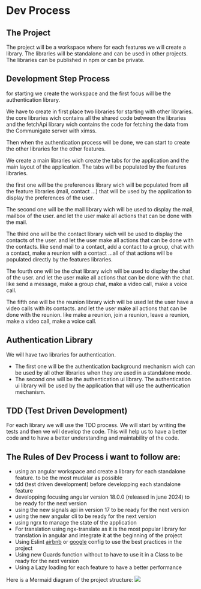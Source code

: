 # Dev Process

## The Project

The project will be a workspace where for each features we will create a library. The libraries will be standalone and can be used in other projects. The libraries can be published in npm or can be private. 

## Development Step Process

for starting we create the workspace and the first focus will be the authentication library.

We have to create in first place two libraries for starting with other libraries. the core libraries wich contains all the shared code between the libraries and the fetchApi library wich contains the code for fetching the data from the Communigate server with ximss.

Then when the authentication process will be done, we can start to create the other libraries for the other features.

We create a main libraries wich create the tabs for the application and the main layout of the application. The tabs will be populated by the features libraries. 

the first one will be the preferences library wich will be populated from all the feature libraries (mail, contact ...) that will be used by the application to display the preferences of the user.

The second one will be the mail library wich will be used to display the mail, mailbox of the user. and let the user make all actions that can be done with the mail. 

The third one will be the contact library wich will be used to display the contacts of the user. and let the user make all actions that can be done with the contacts. like send mail to a contact, add a contact to a group, chat with a contact, make a reunion with a contact ...all of that actions will be populated directly by the features libraries.

The fourth one will be the chat library wich will be used to display the chat of the user. and let the user make all actions that can be done with the chat. like send a message, make a group chat, make a video call, make a voice call.

The fifth one will be the reunion library wich will be used let the user have a video calls with its contacts. and let the user make all actions that can be done with the reunion. like make a reunion, join a reunion, leave a reunion, make a video call, make a voice call.

## Authentication Library

We will have two libraries for authentication. 
- The first one will be the authentication background mechanism wich can be used by all other libraries when they are used in a standalone mode. 
- The second one will be the authentication ui library. The authentication ui library will be used by the application that will use the authentication mechanism.

## TDD (Test Driven Development)

For each library we will use the TDD process. We will start by writing the tests and then we will develop the code. This will help us to have a better code and to have a better understanding and maintability of the code.


## The Rules of Dev Process i want to follow are:
- using an angular workspace and create a library for each standalone feature. to be the most mudalar as possible
- tdd (test driven development) before developping each standalone feature
- developping focusing angular version 18.0.0 (released in june 2024) to be ready for the next version
- using the new signals api in version 17 to be ready for the next version
- using the new angular cli to be ready for the next version
- using ngrx to manage the state of the application
- For translation using ngx-translate as it is the most popular library for translation in angular and integrate it at the beginning of the project
- Using Eslint [airbnb](https://github.com/airbnb/javascript) or [google](https://github.com/google/eslint-config-google) config to use the best practices in the project
- Using new Guards function without to have to use it in a Class to be ready for the next version
- Using a Lazy loading for each feature to have a better performance

Here is a Mermaid diagram of the project structure:
[![](https://mermaid.ink/img/pako:eNqtVltP4zgU_itn87QrFYY2TRn6sFJoC2QGWlSoptp2pHET01gkdmS7FBbx39eXJLih3dld7ZvPOd-5f3by6sUswV7fW3NUpHA_XFIAsVlZ8Rvjj6JAMdZagHBxO52M7yc-hHS9yRCHLV4JIvF3a6_9BpPpyKoAzhdaKhGYJg3o9eQyGp-Hg6-X08lsPKy8BouG4e8DXKgUuwGGi4bhYICL0f3gqnIbLYx4EHwTRtcV9mKhpYPQwVV4X0EvF1o6CJ2OZuNoMq7QV4tScTi2WkM4qMNHi1Jx0OE2nIY3dxX-y8LKTXgIR0e_O9uzsutbIZz0VrXTglXtXa1jai7Nmpx1lMnqOVq5WoGpeoeuQyTRComSrUPFPJbnG0rWSGK4w_wJ8-_7PefRzV3Z4dxhwEfgLLKoWdQ-QLBZ1HF5MYt8d_ezqNtY7iwKdrZX57TdzvVxbo7Dc31WmY2k8lixU4q-Ff1S7Fox2LUG-62dXbHtJnKzfHFzlELXFYJK0GK1D6VzedVQv9PrA75mWcPikK1h2cO5fYhd6jUQNQOb9ZREbKgtH7VBN1jfoNH89jqMxr8uvR-RAARCIpqgjFEM6gAU4wQnsCUyBZRlwGSKuQvCzwXj0mC_kTgFIiDBgqyp8pIMUvSEjaPyA5EirtQPGMkNx8I4CcV3EuMfS-83XZudsnOfnfqmeM3ZpqjDFYijXMAD40aEjKxgmzJTMxAJv0AkBRSsUN8AdbNMDxqY4qwA9gAx47ZJHVA7x4gCyYsM55gqT4UlHNiWlpmqGhvL2_eI_I9T3ZqpUslZsokxhGXzKxQ_6nEoRMbWhEKO4xRRInJjpkzCExFklZk5SdHSE2ksZ1UlqmuhL_UU9TBcgK5lI_RBV7gzi3ea7ns1nVncq8pstbPo02yuKsTbKpKh8_vT-p8mWM8rR4_YzMG8mIAKovrRk2NG6z64wjy4VRX6ltTP909q2JZ81xHVH0aOSAbiRUic6zwZlnpeHDhGyactV_8fgA2mpcqjaI1BSyv2XOXWF7f-lPwkd50cgaK3uuRq-bLMXsUrnx_3u_cPO0KKTVgSulYbSjCzs9uqCduhmrbMZaEScxQrYlHHxy7FcRXHdYv2rXS_zv9iyDYvo1Kn1NxpwQNnOXwsrBxwqhwrvL3oglluIDOwltsf44b_5euk4qmB6lh6kSnJ35st-ysD29aW1Gt5OeZqpYn6TX3VzS49VVOOl15fHRPEH5fekr4pHNpIdvdCY68v-Qa3vE2RKCYOCVIf73xXOUqIZNzrP6jSlbJA1Ou_es9e_6h9FhyfnPROu512txf47bNey3vx-p2Of9z-3AlOOkHQ8U_9XvDW8v5kTMVtH_vd089-0PNPTs_a7e5Zy8Mm_I39tza_2CbHHwav63j7C2_hg6I?type=png)](https://mermaid.live/edit#pako:eNqtVltP4zgU_itn87QrFYY2TRn6sFJoC2QGWlSoptp2pHET01gkdmS7FBbx39eXJLih3dld7ZvPOd-5f3by6sUswV7fW3NUpHA_XFIAsVlZ8Rvjj6JAMdZagHBxO52M7yc-hHS9yRCHLV4JIvF3a6_9BpPpyKoAzhdaKhGYJg3o9eQyGp-Hg6-X08lsPKy8BouG4e8DXKgUuwGGi4bhYICL0f3gqnIbLYx4EHwTRtcV9mKhpYPQwVV4X0EvF1o6CJ2OZuNoMq7QV4tScTi2WkM4qMNHi1Jx0OE2nIY3dxX-y8LKTXgIR0e_O9uzsutbIZz0VrXTglXtXa1jai7Nmpx1lMnqOVq5WoGpeoeuQyTRComSrUPFPJbnG0rWSGK4w_wJ8-_7PefRzV3Z4dxhwEfgLLKoWdQ-QLBZ1HF5MYt8d_ezqNtY7iwKdrZX57TdzvVxbo7Dc31WmY2k8lixU4q-Ff1S7Fox2LUG-62dXbHtJnKzfHFzlELXFYJK0GK1D6VzedVQv9PrA75mWcPikK1h2cO5fYhd6jUQNQOb9ZREbKgtH7VBN1jfoNH89jqMxr8uvR-RAARCIpqgjFEM6gAU4wQnsCUyBZRlwGSKuQvCzwXj0mC_kTgFIiDBgqyp8pIMUvSEjaPyA5EirtQPGMkNx8I4CcV3EuMfS-83XZudsnOfnfqmeM3ZpqjDFYijXMAD40aEjKxgmzJTMxAJv0AkBRSsUN8AdbNMDxqY4qwA9gAx47ZJHVA7x4gCyYsM55gqT4UlHNiWlpmqGhvL2_eI_I9T3ZqpUslZsokxhGXzKxQ_6nEoRMbWhEKO4xRRInJjpkzCExFklZk5SdHSE2ksZ1UlqmuhL_UU9TBcgK5lI_RBV7gzi3ea7ns1nVncq8pstbPo02yuKsTbKpKh8_vT-p8mWM8rR4_YzMG8mIAKovrRk2NG6z64wjy4VRX6ltTP909q2JZ81xHVH0aOSAbiRUic6zwZlnpeHDhGyactV_8fgA2mpcqjaI1BSyv2XOXWF7f-lPwkd50cgaK3uuRq-bLMXsUrnx_3u_cPO0KKTVgSulYbSjCzs9uqCduhmrbMZaEScxQrYlHHxy7FcRXHdYv2rXS_zv9iyDYvo1Kn1NxpwQNnOXwsrBxwqhwrvL3oglluIDOwltsf44b_5euk4qmB6lh6kSnJ35st-ysD29aW1Gt5OeZqpYn6TX3VzS49VVOOl15fHRPEH5fekr4pHNpIdvdCY68v-Qa3vE2RKCYOCVIf73xXOUqIZNzrP6jSlbJA1Ou_es9e_6h9FhyfnPROu512txf47bNey3vx-p2Of9z-3AlOOkHQ8U_9XvDW8v5kTMVtH_vd089-0PNPTs_a7e5Zy8Mm_I39tza_2CbHHwav63j7C2_hg6I)


